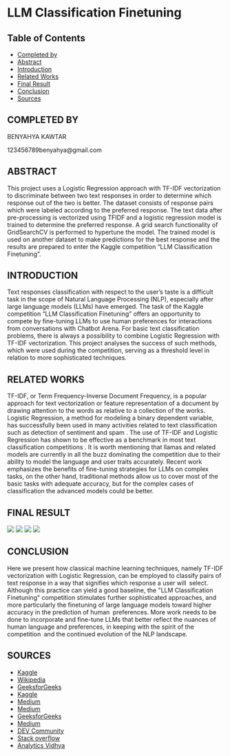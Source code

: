 # LLM Classification Finetuning

## Table of Contents 
- [Completed by](#completed_by)
- [Abstract](#abstract)
- [Introduction](#introduction)
- [Related Works](#related_works)
- [Final Result](#final_result)
- [Conclusion](#conclusion)
- [Sources](#sources)

## COMPLETED BY

<p>BENYAHYA KAWTAR </p>
123456789benyahya@gmail.com

## ABSTRACT

This project uses a Logistic Regression approach with TF-IDF vectorization to discriminate between two text responses in order to determine which response out of the two is better.
The dataset consists of response pairs which were labeled according to the preferred response. 
The text data after pre-processing is vectorized using TFIDF and a logistic regression model is trained to determine the preferred response.
A grid search functionality of GridSearchCV is performed to hypertune the model.
The trained model is used on another dataset to make predictions for the best response and the results are prepared to enter the Kaggle competition “LLM Classification Finetuning”.

## INTRODUCTION

Text responses classification with respect to the user’s taste is a difficult task in the scope of Natural Language Processing (NLP), 
especially after large language models (LLMs) have emerged.
The task of the Kaggle competition “LLM Classification Finetuning” offers an opportunity to compete by fine-tuning LLMs to use human preferences for interactions from conversations with Chatbot Arena. 
For basic text classification problems, there is always a possibility to combine Logistic Regression with TF-IDF vectorization.
This project analyses the success of such methods, which were used during the competition, serving as a threshold level in relation to more sophisticated techniques.

## RELATED WORKS

TF-IDF, or Term Frequency-Inverse Document Frequency, is a popular approach for text vectorization or feature representation of a document by drawing attention to the words
as relative to a collection of the works. Logistic Regression, a method for modeling a binary dependent variable,
has successfully been used in many activities related to text classification such as detection of sentiment and spam .
The use of TF-IDF and Logistic Regression has shown to be effective as a benchmark in most text classification competitions . 
It is worth mentioning that llamas and related models are currently in all the buzz dominating the competition due to their ability to model the language and user traits accurately.
Recent work emphasizes the benefits of fine-tuning strategies for LLMs on complex tasks, on the other hand, 
traditional methods allow us to cover most of the basic tasks with adequate accuracy, but for the complex cases of classification the advanced models could be better.

## FINAL RESULT

<img src="https://github.com/user-attachments/assets/fbd42a4b-4cab-4385-a0d5-8f68bcd3ba9c">
<img src="https://github.com/user-attachments/assets/755380d7-4717-491b-9e5e-405583f52750">
<img src="https://github.com/user-attachments/assets/6691d1f8-7e85-4fe3-b33a-087225d0afd6">
<img src="https://github.com/user-attachments/assets/7e72e46f-38e5-46c2-9893-881c5d89dafd">

## CONCLUSION

Here we present how classical machine learning techniques, namely TF-IDF vectorization with Logistic Regression, 
can be employed to classify pairs of text response in a way that signifies which response a user will select. 
Although this practice can yield a good baseline, the "LLM Classification Finetuning" competition stimulates further sophisticated approaches,
and more particularly the finetuning of large language models toward higher accuracy in the prediction of human preferences. 
More work needs to be done to incorporate and fine-tune LLMs that better reflect the nuances of human language and preferences, 
in keeping with the spirit of the competition and the continued evolution of the NLP landscape.

## SOURCES

- [Kaggle](https://www.kaggle.com/competitions/llm-classification-finetuning)
- [Wikipedia](https://en.wikipedia.org/wiki/Tf%E2%80%93idf)
- [GeeksforGeeks](https://www.geeksforgeeks.org/text-classification-using-logistic-regression)
- [Kaggle](https://www.kaggle.com/code/kashnitsky/logistic-regression-tf-idf-baseline)
- [Medium](https://medium.com/@ryblovartem/text-classification-baseline-with-tf-idf-and-logistic-regression-2591fe162f3b)
- [Medium](https://medium.com/analytics-vidhya/applying-text-classification-using-logistic-regression-a-comparison-between-bow-and-tf-idf-1f1ed1b83640)
- [GeeksforGeeks](https://www.geeksforgeeks.org/text-classification-using-logistic-regression)
- [Medium](https://drlee.io/text-preprocessing-and-classification-with-logistic-regression-ea4fe3cfcaac)
- [DEV Community](https://dev.to/praveenr2998/countvectorizer-vs-tfidf-logistic-regression-3heb)
- [Stack overflow](https://stackoverflow.com/questions/62766772/using-a-trained-sentiment-analysis-model-tf-idf-and-logistic-regression)
- [Analytics Vidhya](https://www.analyticsvidhya.com/blog/2022/08/step-by-step-explanation-of-text-classification)
